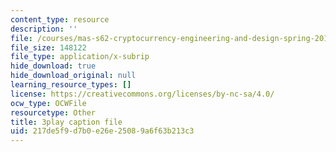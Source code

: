 ```yaml
---
content_type: resource
description: ''
file: /courses/mas-s62-cryptocurrency-engineering-and-design-spring-2018/217de5f9d7b0e26e25089a6f63b213c3_zYzEmBlJ77s.srt
file_size: 148122
file_type: application/x-subrip
hide_download: true
hide_download_original: null
learning_resource_types: []
license: https://creativecommons.org/licenses/by-nc-sa/4.0/
ocw_type: OCWFile
resourcetype: Other
title: 3play caption file
uid: 217de5f9-d7b0-e26e-2508-9a6f63b213c3
---
```

